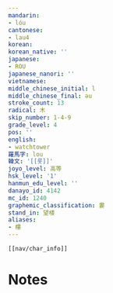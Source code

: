 ```yaml
---
mandarin:
- lóu
cantonese:
- lau4
korean:
korean_native: ''
japanese:
- ROU
japanese_nanori: ''
vietnamese:
middle_chinese_initial: l
middle_chinese_final: əu
stroke_count: 13
radical: 木
skip_number: 1-4-9
grade_level: 4
pos: ''
english:
- watchtower
羅馬字: lou
韓文: '[[롯]]'
joyo_level: 高等
hsk_level: '1'
hanmun_edu_level: ''
danayo_id: 4142
mc_id: 1240
graphemic_classification: 婁
stand_in: 望楼
aliases:
- 樓
---
```

```meta-bind-embed
[[nav/char_info]]
```

# Notes
